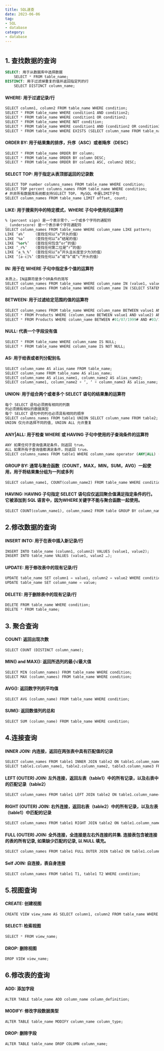 ```yaml
---
title: SQL速查
date: 2023-06-06
tag:
- SQL
- database
category:
- database
---
```


# 
## 1. 查找数据的查询

```sql
SELECT: 用于从数据库中选择数据
	SELECT * FROM table_name;
DISTINCT: 用于过滤掉重复的值并返回指定列的行
	SELECT DISTINCT column_name;
```

#### **WHERE**: 用于过滤记录/行

```sql
SELECT column1, column2 FROM table_name WHERE condition;
SELECT * FROM table_name WHERE condition1 AND condition2;
SELECT * FROM table_name WHERE condition1 OR condition2;
SELECT * FROM table_name WHERE NOT condition;
SELECT * FROM table_name WHERE condition1 AND (condition2 OR condition3);
SELECT * FROM table_name WHERE EXISTS (SELECT column_name FROM table_name WHERE condition);
```

#### **ORDER BY**: 用于结果集的排序，升序（ASC）或者降序（DESC）

```sql
SELECT * FROM table_name ORDER BY column;
SELECT * FROM table_name ORDER BY column DESC;
SELECT * FROM table_name ORDER BY column1 ASC, column2 DESC;
```

#### **SELECT TOP**: 用于指定从表顶部返回的记录数

```sql
SELECT TOP number columns_names FROM table_name WHERE condition;
SELECT TOP percent columns_names FROM table_name WHERE condition;
# 并非所有数据库系统都支持SELECT TOP。 MySQL 中是LIMIT子句
SELECT column_names FROM table_name LIMIT offset, count;
```

#### **LIKE**: 用于搜索列中的特定模式，WHERE 子句中使用的运算符

```sql
% (percent sign) 是一个表示零个，一个或多个字符的通配符
_ (underscore) 是一个表示单个字符通配符
SELECT column_names FROM table_name WHERE column_name LIKE pattern;
LIKE ‘a%’    （查找任何以“a”开头的值）
LIKE ‘%a’    （查找任何以“a”结尾的值）
LIKE ‘%or%’  （查找任何包含“or”的值）
LIKE ‘_r%’   （查找任何第二位是“r”的值）
LIKE ‘a_%_%’ （查找任何以“a”开头且长度至少为3的值）
LIKE ‘[a-c]%’（查找任何以“a”或“b”或“c”开头的值）
```

#### **IN**: 用于在 WHERE 子句中指定多个值的运算符

```sql
本质上，IN运算符是多个OR条件的简写
SELECT column_names FROM table_name WHERE column_name IN (value1, value2, …);
SELECT column_names FROM table_name WHERE column_name IN (SELECT STATEMENT);
```

#### **BETWEEN**: 用于过滤给定范围的值的运算符

```sql
SELECT column_names FROM table_name WHERE column_name BETWEEN value1 AND value2;
SELECT * FROM Products WHERE (column_name BETWEEN value1 AND value2) AND NOT column_name2 IN (value3, value4);
SELECT * FROM Products WHERE column_name BETWEEN #01/07/1999# AND #03/12/1999#;
```

#### **NULL**: 代表一个字段没有值

```sql
SELECT * FROM table_name WHERE column_name IS NULL;
SELECT * FROM table_name WHERE column_name IS NOT NULL;
```

#### **AS**: 用于给表或者列分配别名

```sql
SELECT column_name AS alias_name FROM table_name;
SELECT column_name FROM table_name AS alias_name;
SELECT column_name AS alias_name1, column_name2 AS alias_name2;
SELECT column_name1, column_name2 + ‘, ‘ + column_name3 AS alias_name;
```

#### **UNION**: 用于组合两个或者多个 SELECT 语句的结果集的运算符

```sql
每个 SELECT 语句必须拥有相同的列数
列必须拥有相似的数据类型
每个 SELECT 语句中的列也必须具有相同的顺序
SELECT columns_names FROM table1 UNION SELECT column_name FROM table2;
UNION 仅允许选择不同的值, UNION ALL 允许重复
```

#### **ANY|ALL**: 用于检查 WHERE 或 HAVING 子句中使用的子查询条件的运算符

```sql
ANY 如果任何子查询值满足条件，则返回 true。
ALL 如果所有子查询值都满足条件，则返回 true。
SELECT columns_names FROM table1 WHERE column_name operator (ANY|ALL) (SELECT column_name FROM table_name WHERE condition);
```

#### **GROUP BY**: 通常与聚合函数（COUNT，MAX，MIN，SUM，AVG）一起使用，用于将结果集分组为一列或多列

```sql
SELECT column_name1, COUNT(column_name2) FROM table_name WHERE condition GROUP BY column_name1 ORDER BY COUNT(column_name2) DESC;
```

#### **HAVING**: HAVING 子句指定 SELECT 语句应仅返回聚合值满足指定条件的行。它被添加到 SQL 语言中，因为WHERE关键字不能与聚合函数一起使用。

```sql
SELECT COUNT(column_name1), column_name2 FROM table GROUP BY column_name2 HAVING COUNT(column_name1) > 5;
```



## 2.修改数据的查询

#### **INSERT INTO**: 用于在表中插入新记录/行

```sql
INSERT INTO table_name (column1, column2) VALUES (value1, value2);
INSERT INTO table_name VALUES (value1, value2 …);
```

#### **UPDATE**: 用于修改表中的现有记录/行

```sql
UPDATE table_name SET column1 = value1, column2 = value2 WHERE condition;
UPDATE table_name SET column_name = value;
```

#### **DELETE**: 用于删除表中的现有记录/行

```sql
DELETE FROM table_name WHERE condition;
DELETE * FROM table_name;
```


## 3. 聚合查询


#### **COUNT**: 返回出现次数

```sql
SELECT COUNT (DISTINCT column_name);
```

#### **MIN() and MAX()**: 返回所选列的最小/最大值

```sql
SELECT MIN (column_names) FROM table_name WHERE condition;
SELECT MAX (column_names) FROM table_name WHERE condition;
```

#### **AVG()**: 返回数字列的平均值

```sql
SELECT AVG (column_name) FROM table_name WHERE condition;
```

#### **SUM()**: 返回数值列的总和

```sql
SELECT SUM (column_name) FROM table_name WHERE condition;
```


## 4.连接查询

#### **INNER JOIN**: 内连接，返回在两张表中具有匹配值的记录

```sql
SELECT column_names FROM table1 INNER JOIN table2 ON table1.column_name=table2.column_name;
SELECT table1.column_name1, table2.column_name2, table3.column_name3 FROM ((table1 INNER JOIN table2 ON relationship) INNER JOIN table3 ON relationship);
```

#### **LEFT (OUTER) JOIN**: 左外连接，返回左表（table1）中的所有记录，以及右表中的匹配记录（table2）

```sql
SELECT column_names FROM table1 LEFT JOIN table2 ON table1.column_name=table2.column_name;
```

#### **RIGHT (OUTER) JOIN**: 右外连接，返回右表（table2）中的所有记录，以及左表（table1）中匹配的记录

```sql
SELECT column_names FROM table1 RIGHT JOIN table2 ON table1.column_name=table2.column_name;
```

#### **FULL (OUTER) JOIN**: 全外连接，全连接是左右外连接的并集. 连接表包含被连接的表的所有记录, 如果缺少匹配的记录, 以 NULL 填充。

```sql
SELECT column_names FROM table1 FULL OUTER JOIN table2 ON table1.column_name=table2.column_name;
```

#### **Self JOIN**: 自连接，表自身连接

```sql
SELECT column_names FROM table1 T1, table1 T2 WHERE condition;
```

## 5.视图查询

#### **CREATE**: 创建视图

```sql
CREATE VIEW view_name AS SELECT column1, column2 FROM table_name WHERE condition;
```

#### **SELECT**: 检索视图

```sql
SELECT * FROM view_name;
```

#### **DROP**: 删除视图

```sql
DROP VIEW view_name;
```


## 6.修改表的查询

#### **ADD**: 添加字段

```sql
ALTER TABLE table_name ADD column_name column_definition;
```

#### **MODIFY**: 修改字段数据类型

```sql
ALTER TABLE table_name MODIFY column_name column_type;
```

#### **DROP**: 删除字段

```sql
ALTER TABLE table_name DROP COLUMN column_name;
```